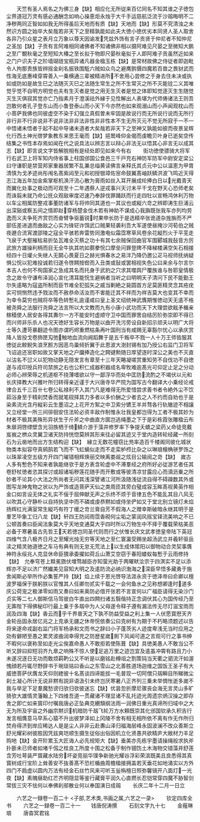 <!-- { "loadSidebar": true } -->
　　天竺有圣人焉名之为佛三身【缺】相应化无所従来百亿同名不知其谁之子徳包尘界道冠万灵有感必通酬念如响心操恵炬永烛于大千手运慈航泛流于沙刼晦明不二净秽两同正智如如我无所得虽后天地而有质【缺】天地而【缺】形莫不究清浊之未然识方圆之始卒大矣哉若非天下之至精孰能如此夫大徳小徳优劣本同贤人圣人取舍各异乃引众星之表月立万象以尊天因谕发凭兹外饰有言子贡贤于仲尼者不知仲尼之圣加【缺】子贡有言阿难相同诸佛者不知诸佛非相以摄阿难见尺晏之至微知大鹏之至广覩秋毫之至短知大椿之至长拟于物即尺晏秋毫拟于人即阿难子贡虽然近如来之门户识夫子之阶墙瑚琏宝瓶异诸凡器金楹玉栋【缺】是常材故佛之侍従者即迦毗令人拘那贵族皆辨摇金刹名振铁围駈六贼如众鸟之避鹰鹯慑四魔若百兽之畏豺武而性海无底惠峰穿霄善入一乗横通三辈被精进所不舍用心尝修之于身去住未决或执如或防如是故生巳之法随灭灭巳之法随生常生之所不生常灭之所不灭能铨二义其唯觉乎觉不自明方明觉也夫有生灭者是觉之用无生灭者是觉之体即知觉逐灭生生随觉灭生灭俱寂其觉亦亡乃指素月于澄溪祛外縁于见性解出人表堪为代师俦诸法王则吾岂敢何者孔子登东山而小鲁登泰山而小天下今亦然也如来观溺山而小声闻观枕山而小菩萨我佛也同彼虚空不染于幻强立真假曽未牢固是故说行而无所说行说而无所行非行非不行非说非不说非法非非法非性非非性本不生无所灭元不觉无所寂于一不一中悟诸未悟者于起不起中导诸未道者大矣哉若非天下之至神又孰能如彼而夜景呈辉化行西土神光啓梦象教东来思王毫而【缺】挹鹫峰仰金偈而虔瞻贝叶身已逝矣空传结集之书性本存焉如闻在代之说具法以辨志言以辩心非法无以悟其心非言无以成其志【缺】即言说文字皆解脱相有是经处即见如来今有右
　　街功徳使骠骑大将军行右武卫上将军知内侍省事上柱国邠国公食邑三千戸充右神防军防军中尉安定梁公曰守谦职是禁营邦家重器居繁不乱兼总缁黄读佛言亲释氏其贞元中公以温恵为甲胄清慎为戈矛迹尚彤闱名髙紫闼至元和初授银璋佐宻命鼓翼髙岫跃鳞洪波飞鸣近天得志江海五年加金紫掌枢机涣汗流心散为膏雨如丝入耳开展成纶捧白日以光戴青天而翼化处事之极动而可观至十二年遇蔡人逆戎事兴天讨未平干戈在野天心恐师老矣而诛翦未就乃命公抚众观敌审度迟速乃奉辞伐罪踊跃而行走四牡以宣畅鸿休利万物以车尘相属防整戎事董防诸军与将帅同其道也一其议也或縦六竒之辨即涛生巨浦云出深谿或察五间之情即赵穿杨楚金伐木若有神助不谋成心我旟既张我车亦列均劳逸而义夫争死齐赏罚而奋臂争驱蓄锐时果申长防于是选精卒张诡道杂旌旃而不严部伍差进退而曲敌之心实为锋铓诈饵武口贼果轻袭利吾大军遂使昼掩沙河荀伯之贼夜遯合流宵渡邵陵之寇全平骇若奔雷势同激电似霜霑寒草风卷余花縦烈火于平芜走飞泉于大壑摧枯易折坠瓦难全灭蔡之功十有其七余贼保回曲官军围郾城我鼔音方厉武旅方雄操利柄而目无全牛执其吭如蒭豢恱口摩垒问罪登陴不降梯楼满空矢石相接经四十日爟火失继人无鬬心畏夏日之赫光惧春氷之易泮乃降仍邀公疋马视师抚纳疑惧公恱以犯难投诚若归遂令啓闗按辔而入丑类或鼔或罢相视失色公曰来余与尔言尔本吉人也何不徇国家之急成其名而托身于武豹之穴求其噬舆尸覆族谁与咎耶皇情极念之故令守谦布泽润心宣化清耳能恱生避祸者当听之曰明明天子清问下民不能勤王尔失逺略为寇盗所制而臣节难全犯弧矢之威当剿絶之毙圆首方足莫匪精灵念其疮疣实可悯恻然违予戮汝而不赦恭命活汝而不害能迁其不祥而为祥吉莫大也变其不幸而为幸令莫穷也贼将卒等色转慙礼逾谨咸曰皇上圣文绍统神武膺期惟徳动天无逺不格被尧舜之法服行尧舜之法言所以大文教而九有小康小武功而天下大理尝欲戢矛楯亲稼穑使人居安各得其夀尔一方不能安时虚顺守卫中国而罪罟自结厉阶弥崇即不得已而兴师非乐杀人也况天徳好生容长万物是以曲开洗污旁设自新招示顽夫以明广大将士等久遭苛暴翻迹令图亦谓朽烬重燃枯条再叶国刑当有咸赐无辜豁尔忧心以承庆赏降人皆投戈卷斾匣刄弛触地血流向阙蹈舞于是五千叛卒不戮一人十万王师皆服其徳従此鲸鲵失浪烹餁方因恶鸟巢倾折翼于此恩波大澍封锡有加乃授公右监门卫将军飞诏追还宻职如故又掌天地之户牖捧造化之闗键勲随日厚望逐时深公之美也不灭直以沽名不愆义以犯物动静无隠发言有章至十三年天睠凝嗟赏重知劳不自伐功不自徳遂与戎印授兵符司禁旅之右也公积仁成器积器成名卑牧难逾髙光可仰定止足之分动必师心辨荣辱之机道枢不挠薄嗜欲以守一鄙浮华而处中匡防流酌之不竭伏以元和长庆择教大兴雅叶所归转得亲近谨于大兴唐寺华严院为国写古今翻译大小乗经论戒律合五千三百卄七卷公私禄利不入其门凡是难得无所爱惜尝求善书者令絶外尘不饮茹浴身至于精刹焚香而就笔砚择其力多者以多价酬之少者去之人不约而自劝也于是染素流光含丹縦彩云生墨沼之上花开方絮之中卫索分镳王羊并骛各行轨辙迹不相譲又立经堂一所三间徘徊安住法轮必资丰敌作制惟永壮我皇都岂得为工者不极其妙为材者不极其美殊形异状生于斤斧之中曲直方圎岂逃绳墨之下于是彩栋霞张雕楹云布朱扉洞啓缥壁含光羽族栖于绮鳞介游于藻井修罗率下争提夭蟜之梁药乂命徒竞戴岌峩之栱众灵翼卫诸天防持恍惚莫辨其形来往必留其迹又于堂内造转轮经藏一所刻石为云凿地而出方生结构迎【缺】　縁立无数花幢窃比兠率造百千楼阁同彼化城状物类本拟容夺真鹓鹄若飞而不飞虹螭似走而不走栾栌栉比杂之以琳琅榱桷骈罗饰之以珠翠凌空五级方开四门璀错相辉焕丽交映离娄觇之炫目公输阅之竒【缺】　嵗古人多有慙色不知来者孰能继欤于是方表含轮虚中不滞羣经之府所好必従游艺者任其卷舒杖徳者恣其探讨或超诸垢秽莲花随手而开敷或等彼清凉甘露应心而滴沥乗之所妙者不论其小大法之所尚者无问其浅深譬诸江河所汲随浅従流自得不碍疎数其外或图写龙神鬼物之状以为严饰或造菩萨天仙之类周匝其旁白璧成容玉眸髙视黄英作相金口如言设无体之礼实不佞于屈伸献无声之乐终不烦于音律五色不能乱其目八风无以吹其心守静朴以自持执坚中而不磷或虔恭黙如或侍坐俨如又于堂北别立镜灯未焰扬辉红光满室常生縦巧有符丁缓之竒兰膏自芳不假海人之赠幸斯破暗永继其明于是羣艺毕象工归八龙【缺】轩四王防闼雨霑香砌何尘垢之蒙润风摇宝铎流美响之不已公顿首奏曰臣闻法象莫大乎天地变通莫大乎四时所以万物生中不择于覆载荣枯美恶必备于寒暑虽古先哲王天若徳岂同圣代则而行之伏惟长庆文武孝徳皇帝陆下英冠四维气含八极齐日月之至耀光烛无穷等天地之至仁寰瀛受赐坐超汤武立并羲轩驱岳渎之精灵驰道徳之车马有典有则无怠无荒法上以生成体隂阳以御物动合灵契事膺神符永绥兆人克显休命臣猥承委擢如荷丘山萧艾空窃于春阳蝼蚁每慙于云雨修持【缺】　允奉穹苍上黩冕旒伏増骛越臣亦知萤光助于两曜畎浍宗于四溟实不足以添辉亦不足以济广然纎美见容知大明之及逺防流必纳识渤海之深臣早悟多藏勇于施舍闻斯必举所作必集誓严持【缺】焰上续于恩光啓导法涯永资于徳泽帝曰俞卿以檀波罗福保于朕躬朕以官惟其人任卿勿贰实千载之一会何鱼水之见称想卿逢时道多庆公荷宠之极涕零如雨又奏曰如来奥防必借开张若不言宣何以广福臣请得无染沙门贞实等二七人御斯信马驾彼白牛直出四闗扫诸五翳偕持正念调伏其心为国传经乃至无筭陛下得佛秘印行最上乗于多刼中为人父母遂令释子遵有漏法传无尽灯滋宝雨而润及四海【缺】香云而乎千界普天之下孰不防益受益之利上集一人伏愿寳厯天齐金轮岳固永居亿兆之上克承无疆之休帝恱依奏公曰克树有为期于不朽略须题述以告将来遂命戎副右监门将军杨承和文而书之辞曰小子蓬茨劣人迹度卑浅无当时应用之効有僻陋至愚之累灵波曲润幸得充之防歴星嵗厠下风闻可道之言观可行之事书绅不暇何以褒称至如走光尘俟嘉命愚人不敢拒若使陈葺【缺】具徳美愚人不敢当公不听又辞曰抑短羽齐九臯之响殊不惊人使足追万里之迹岂宜及逺虽冲霄有路且力小未遂况逐日无功而敢烦羁靮公又不听是以磨铭赴樽俎之割策钝当天衢之驷流汗如渥愧顔若丹辄尽野辞书于琬琰铭曰香山之东雪山之北善胜道场迦维之国饭王圣子有大威徳菩萨伏膺龙天仰则緫彼十名髙谈四谛能拔一毛普现一切阿僧只刼瞬目所睇微尘刹土凝心所计无说非黙有説非语汲引未终岂厌寒暑八正齐列三乗未举惆怅逝多嵗不我与举足下足羣魔愁谤归欤归欤彼迷忘【缺】优昙忽折摩尼骤丧会海无言灵山多旷猗欤大雄情灵藩翰上下四维吾道一贯藏诸不理显诸不乱托迹光周遗宗炳汉操之即存舍之即亡如来寳印付嘱我唐必正坠典克纉頽纲法雨一润佛日重光真谛所归域中之大无为所及宇宙之外幽宗黙识机暗防千刼飞轮万方水頼既崇其化邠国钦承久积吉行发言相膺意马早系心猿不升出彼梦泽如上冈陵不舍有相无相所依不离有作无作所归焚舟得济到岸应稀达人是是尘人非非云赴夀山泽归福海层峰永固波澜不改众善斯立舒光耀彩树彼胜因凭兹爽垲顺生摄生従俗出俗因机立化贤愚共欲精庐大敞材力丰足购地【缺】金开阶累玉大匠诲人必先规矩大【缺】垂美亦先栋宇墨请操绳般求执斧扑斵未已师者如堵千仭之桂良工所度十围之松备于制作钿饬土木海物交错藻井舒莲含芳吐萼装严寳藏水陆穷坏姿竞丽华璞争新驰光耀谷浮彩荣滨既美且良悉得其真寳树成行宝阶上耸善安不抜善髙不恐栏楯曲周檐楹接拥盖若天垂花如地涌实以方外四门不扃虚以圆内万法有经金石丝竹风来可听玉釡栴檀日照弥馨镜开八面灯一光夜【缺】素魄昼助红芒齐明隠显等鉴行藏膏平润久心直燃长忍铠常穿四魔不胁智剑常拔三灾不怯何以奉佛刹郍散业何以奉国演日成刼
　　长庆二年十二月一日立












　　六艺之一録卷一百二十
<子部,艺术类,书画之属,六艺之一录>
　　钦定四库全书
　　六艺之一録卷一百二十一　　钱唐倪涛撰
　　石刻文字九十七
　　金薤琳琅
　　唐杳冥君铭
